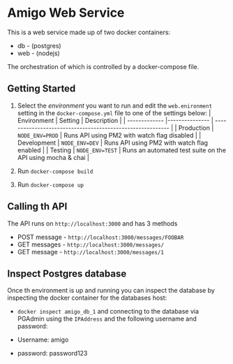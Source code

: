 # Amigo Web Service
This is a web service made up of two docker containers:
* db - (postgres)
* web - (nodejs)

The orchestration of which is controlled by a docker-compose file.

## Getting Started

1. Select the *environment* you want to run and edit the `web.enironment` setting in the `docker-compose.yml` file to one of the settings below:
| Environment   | Setting         | Description                                                 |
| ------------- |---------------  | ----------------------------------------------------------  |
| Production    | `NODE_ENV=PROD` | Runs API using PM2 with watch flag disabled                 |
| Development   | `NODE_ENV=DEV`  | Runs API using PM2 with watch flag enabled                  |
| Testing       | `NODE_ENV=TEST` | Runs an automated test suite on the API using mocha & chai  |

2. Run `docker-compose build`
3. Run `docker-compose up`

## Calling th API
The API runs on `http://localhost:3000` and has 3 methods

* POST message - `http://localhost:3000/messages/FOOBAR`
* GET messages - `http://localhost:3000/messages/`
* GET message - `http://localhost:3000/messages/1`

## Inspect Postgres database
Once th environment is up and running you can inspect the database by inspecting the docker container for the databases host:
* `docker inspect amigo_db_1`
and connecting to the database via PGAdmin using the `IPAddress` and the following username and password:

* Username: amigo
* password: password123
